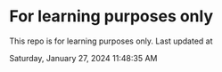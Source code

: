 # For learning purposes only
This repo is for learning purposes only.
Last updated at

Saturday, January 27, 2024 11:48:35 AM

